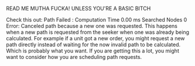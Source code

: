 READ ME MUTHA FUCKA!
UNLESS YOU'RE A BASIC BITCH


Check this out:
Path Failed : Computation Time 0.00 ms Searched Nodes 0
Error: Canceled path because a new one was requested.
This happens when a new path is requested from the seeker when one was already being calculated.
For example if a unit got a new order, you might request a new path directly instead of waiting for the now invalid path to be calculated. Which is probably what you want.
If you are getting this a lot, you might want to consider how you are scheduling path requests.
